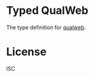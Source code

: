 # Typed QualWeb

The type definition for [qualweb](https://github.com/qualweb/core).

# License

ISC
